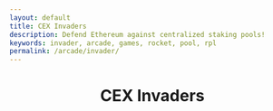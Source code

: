 ```yaml
---
layout: default
title: CEX Invaders
description: Defend Ethereum against centralized staking pools!
keywords: invader, arcade, games, rocket, pool, rpl
permalink: /arcade/invader/
---
```


<header class="mx-auto pt-5">
  <h1 class="h1">CEX Invaders</h1>
</header>

<div id='container'>
  <canvas id='game' width='320' height='480'></canvas>
</div>

<br><br>



